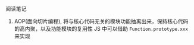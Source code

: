 阅读笔记

1. AOP(面向切片编程), 将与核心代码无关的模块功能抽离出来，保持核心代码的高内聚，以及功能模块的复用性
  JS 中可以借助 `Function.prototype.xxx` 来实现
  


